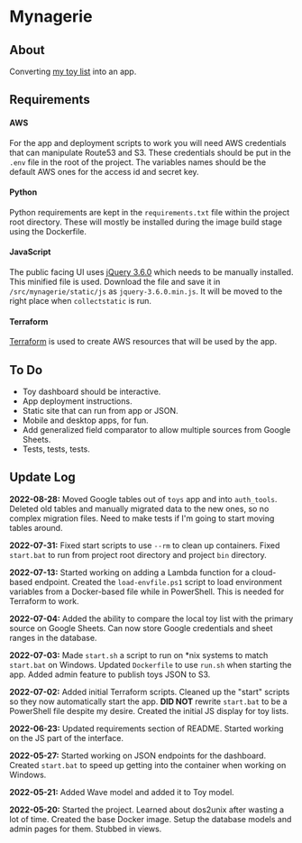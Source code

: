 # Mynagerie

## About

Converting [my toy list](https://docs.google.com/spreadsheets/d/1Zyjqlez0W6x_9fOgcdDzoBx3W5gqzoX6fpInWkTjj8s/edit?usp=sharing) into an app.

## Requirements

#### AWS

For the app and deployment scripts to work you will need AWS credentials that can manipulate Route53 and S3.
These credentials should be put in the `.env` file in the root of the project.
The variables names should be the default AWS ones for the access id and secret key.

#### Python

Python requirements are kept in the `requirements.txt` file within the project root directory.
These will mostly be installed during the image build stage using the Dockerfile.

#### JavaScript

The public facing UI uses [jQuery 3.6.0](https://blog.jquery.com/2021/03/02/jquery-3-6-0-released/) which needs to be manually installed.
This minified file is used.
Download the file and save it in `/src/mynagerie/static/js` as `jquery-3.6.0.min.js`.
It will be moved to the right place when `collectstatic` is run.

#### Terraform

[Terraform](https://www.terraform.io/) is used to create AWS resources that will be used by the app.

## To Do

* Toy dashboard should be interactive.
* App deployment instructions.
* Static site that can run from app or JSON.
* Mobile and desktop apps, for fun.
* Add generalized field comparator to allow multiple sources from Google Sheets.
* Tests, tests, tests.

## Update Log

**2022-08-28:** Moved Google tables out of `toys` app and into `auth_tools`.
Deleted old tables and manually migrated data to the new ones, so no complex migration files.
Need to make tests if I'm going to start moving tables around.

**2022-07-31:** Fixed start scripts to use `--rm` to clean up containers.
Fixed `start.bat` to run from project root directory and project `bin` directory.

**2022-07-13:** Started working on adding a Lambda function for a cloud-based endpoint.
Created the `load-envfile.ps1` script to load environment variables from a Docker-based file while in PowerShell.
This is needed for Terraform to work.

**2022-07-04:** Added the ability to compare the local toy list with the primary source on Google Sheets.
Can now store Google credentials and sheet ranges in the database.

**2022-07-03:** Made `start.sh` a script to run on *nix systems to match `start.bat` on Windows.
Updated `Dockerfile` to use `run.sh` when starting the app.
Added admin feature to publish toys JSON to S3.

**2022-07-02:** Added initial Terraform scripts.
Cleaned up the "start" scripts so they now automatically start the app.
**DID NOT** rewrite `start.bat` to be a PowerShell file despite my desire.
Created the initial JS display for toy lists.

**2022-06-23:** Updated requirements section of README.
Started working on the JS part of the interface.

**2022-05-27:** Started working on JSON endpoints for the dashboard.
Created `start.bat` to speed up getting into the container when working on Windows.

**2022-05-21:** Added Wave model and added it to Toy model.

**2022-05-20:** Started the project.
Learned about dos2unix after wasting a lot of time.
Created the base Docker image.
Setup the database models and admin pages for them.
Stubbed in views.
